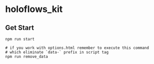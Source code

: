 holoflows_kit
=====

## Get Start

```
npm run start

# if you work with options.html remember to execute this command
# which eliminate `data-` prefix in script tag
npm run remove_data
```